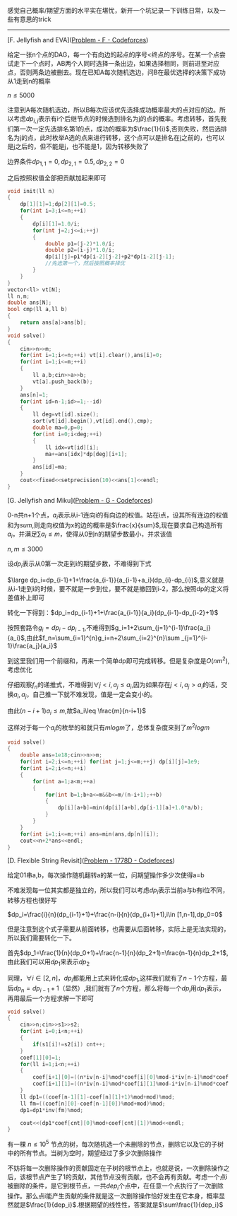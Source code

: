 感觉自己概率/期望方面的水平实在堪忧，新开一个坑记录一下训练日常，以及一些有意思的trick

---

[F. Jellyfish and EVA]([Problem - F - Codeforces](https://codeforces.com/contest/1875/problem/F))

给定一张n个点的DAG，每一个有向边的起点的序号<终点的序号。在某一个点尝试走下一个点时，AB两个人同时选择一条出边，如果选择相同，则前进至对应点，否则两条边被删去。现在已知A每次随机选边，问B在最优选择的决策下成功从1走到n的概率

$n\leq 5000$

注意到A每次随机选边，所以B每次应该优先选择成功概率最大的点对应的边。所以考虑$dp_{i,j}$表示有i个后继节点的时候选到排名为j的点的概率。考虑转移，首先我们第一次一定先选排名第1的点，成功的概率为$\frac{1}{i}$,否则失败，然后选排名为j的点，此时枚举A选的点来进行转移，这个点可以是排名在j之前的，也可以是j之后的，但不能是j，也不能是1，因为转移失败了

边界条件$dp_{1,1}=0,dp_{2,1}=0.5,dp_{2,2}=0$

之后按照权值全部把贡献加起来即可

```c++
void init(ll n)
{
    dp[1][1]=1;dp[2][1]=0.5;
    for(int i=3;i<=n;++i)
    {
        dp[i][1]=1.0/i;
        for(int j=2;j<=i;++j)
        {
            double p1=(j-2)*1.0/i;
            double p2=(i-j)*1.0/i;
            dp[i][j]=p1*dp[i-2][j-2]+p2*dp[i-2][j-1];
            //先选第一个，然后按照概率择优
        }
    }
}
vector<ll> vt[N];
ll n,m;
double ans[N];
bool cmp(ll a,ll b)
{
    return ans[a]>ans[b];
}
void solve()
{
    cin>>n>>m;
    for(int i=1;i<=n;++i) vt[i].clear(),ans[i]=0;
    for(int i=1;i<=m;++i)
    {
        ll a,b;cin>>a>>b;
        vt[a].push_back(b);
    }
    ans[n]=1;
    for(int id=n-1;id>=1;--id)
    {
        ll deg=vt[id].size();
        sort(vt[id].begin(),vt[id].end(),cmp);
        double ma=0,p=0;
        for(int i=0;i<deg;++i)
        {
            ll idx=vt[id][i];
            ma+=ans[idx]*dp[deg][i+1];
        }
        ans[id]=ma;
    }
    cout<<fixed<<setprecision(10)<<ans[1]<<endl;
}

```



[G. Jellyfish and Miku]([Problem - G - Codeforces](https://codeforces.com/contest/1875/problem/G))

0-n共n+1个点，$a_i$表示从i-1连向i的有向边的权值。站在i点，设其所有连边的权值和为$sum$,则走向权值为x的边的概率是$\frac{x}{sum}$,现在要求自己构造所有$a_i$，并满足$\sum a_i\leq m$，使得从0到n的期望步数最小，并求该值

$n,m\leq 3000$

设$dp_i$表示从0第一次走到i的期望步数，不难得到下式

$\large dp_i=dp_{i-1}+1+\frac{a_{i-1}}{a_{i-1}+a_i}(dp_{i}-dp_{i})$,意义就是从i-1走到i的时候，要不就是一步到位，要不就是撤回到i-2，那么按照dp的定义将差值补上即可

转化一下得到：$dp_i=dp_{i-1}+1+\frac{a_{i-1}}{a_i}(dp_{i-1}-dp_{i-2}+1)$

按照套路令$g_i=dp_i-dp_{i-1}$,不难得到$g_i=1+2\sum_{j=1}^{i-1}\frac{a_j}{a_i}$,由此$f_n=\sum_{i=1}^{n}g_i=n+2\sum_{i=2}^{n}\sum _{j=1}^{i-1}\frac{a_j}{a_i}$

到这里我们用一个前缀和，再来一个简单dp即可完成转移。但是复杂度是$O(nm^2)$,考虑优化

仔细观察$f_n$的递推式，不难得到$\forall j<i,a_j\leq a_i$,因为如果存在$j<i,a_j>a_i$的话，交换$a_i,a_j$，自己推一下就不难发现，值是一定会变小的。

由此$(n-i+1)a_i\leq m$,故$a_i\leq \frac{m}{n-i+1}$

这样对于每一个$a_i$的枚举的和就只有$mlogm$了，总体复杂度来到了$m^2logm$

```c++
void solve()
{
    double ans=1e18;cin>>n>>m;
    for(int i=2;i<=n;++i) for(int j=1;j<=m;++j) dp[i][j]=1e9;
    for(int i=2;i<=n;++i)
    {
        for(int a=1;a<m;++a)
        {
            for(int b=1;b+a<=m&&b<=m/(n-i+1);++b)
            {
                dp[i][a+b]=min(dp[i][a+b],dp[i-1][a]+1.0*a/b);
            }
        }
    }
    for(int i=1;i<=m;++i) ans=min(ans,dp[n][i]);
    cout<<n+2*ans<<endl;
}
```



[D. Flexible String Revisit]([Problem - 1778D - Codeforces](https://codeforces.com/problemset/problem/1778/D))

给定01串a,b，每次操作随机翻转a的某一位，问期望操作多少次使得a=b

不难发现每一位其实都是独立的，所以我们可以考虑$dp_i$表示当前a与b有i位不同，转移方程也很好写

$dp_i=\frac{i}{n}(dp_{i-1}+1)+\frac{n-i}{n}(dp_{i+1}+1),i\in [1,n-1],dp_0=0$

但是注意到这个式子需要从前面转移，也需要从后面转移，实际上是无法实现的，所以我们需要转化一下。

首先$dp_1=\frac{1}{n}(dp_0+1)+\frac{n-1}{n}(dp_2+1)=\frac{n-1}{n}dp_2+1$,由此我们可以用$dp_1$来表示$dp_2$

同理，$\forall i \in[2,n]$，$dp_i$都能用上式来转化成$dp_1$,这样我们就有了$n-1$个方程，最后$dp_n=dp_{i-1}+1$（显然）,我们就有了$n$个方程，那么将每一个$dp_i$用$dp_1$表示，再用最后一个方程求解一下即可

```c++
void solve()
{
    cin>>n;cin>>s1>>s2;
    for(int i=0;i<n;++i)
    {
        if(s1[i]!=s2[i]) cnt++;
    }
    coef[1][0]=1;
    for(ll i=1;i<n;++i)
    {
        coef[i+1][0]=((n*iv[n-i]%mod*coef[i][0]%mod-i*iv[n-i]%mod*coef[i-1][0]%mod)%mod+mod)%mod;
        coef[i+1][1]=((n*iv[n-i]%mod*coef[i][1]%mod-i*iv[n-i]%mod*coef[i-1][1]%mod-n*iv[n-i]%mod)%mod+mod)%mod;
    }
    ll dp1=((coef[n-1][1]-coef[n][1]+1)%mod+mod)%mod;
    ll fm=((coef[n][0]-coef[n-1][0])%mod+mod)%mod;
    dp1=dp1*inv(fm)%mod;

    cout<<(dp1*coef[cnt][0]%mod+coef[cnt][1])%mod<<endl;
}
```



有一棵 $n≤10^5$ 节点的树，每次随机选一个未删除的节点，删除它以及它的子树中的所有节点。当树为空时，期望经过了多少次删除操作

不妨将每一次删除操作的贡献固定在子树的根节点上，也就是说，一次删除操作之后，该根节点产生了1的贡献，其他节点没有贡献，也不会再有贡献。考虑一个点i被删除的条件，是它到根节点，一共$dep_i$个点中，在任意一个点执行了一次删除操作。那么点i能产生贡献的条件就是这一次删除操作恰好发生在它本身，概率显然就是$\frac{1}{dep_i}$.根据期望的线性性，答案就是$\sum\frac{1}{dep_i}$





